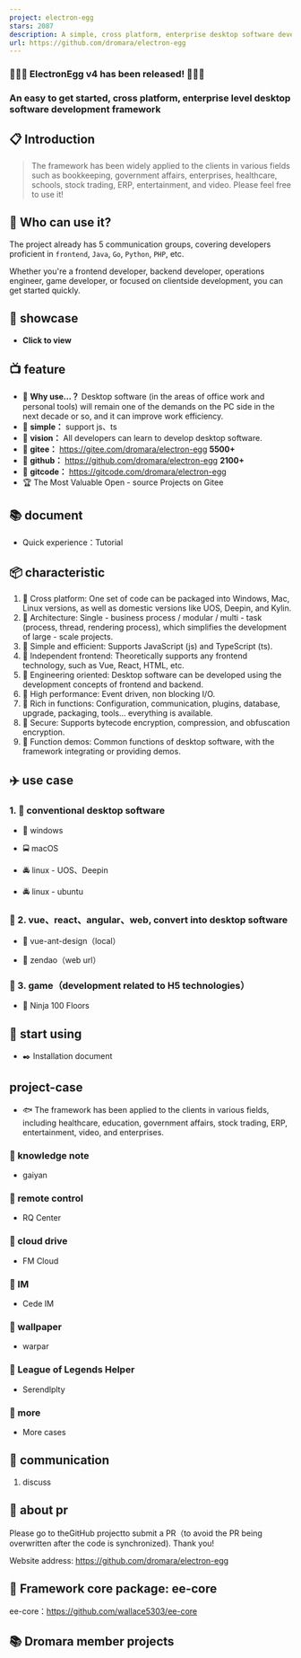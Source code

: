 ```yaml
---
project: electron-egg
stars: 2087
description: A simple, cross platform, enterprise desktop software development framework
url: https://github.com/dromara/electron-egg
---
```


### 🎉🎉🎉 ElectronEgg v4 has been released! 🎉🎉🎉

  

### **An easy to get started, cross platform, enterprise level desktop software development framework**

  

📋 Introduction
---------------

> The framework has been widely applied to the clients in various fields such as bookkeeping, government affairs, enterprises, healthcare, schools, stock trading, ERP, entertainment, and video. Please feel free to use it!

👦 Who can use it?
------------------

The project already has 5 communication groups, covering developers proficient in `frontend`, `Java`, `Go`, `Python`, `PHP`, etc.

Whether you're a frontend developer, backend developer, operations engineer, game developer, or focused on clientside development, you can get started quickly.

🐶 showcase
-----------

-   **Click to view**

📺 feature
----------

-   🍩 **Why use...？** Desktop software (in the areas of office work and personal tools) will remain one of the demands on the PC side in the next decade or so, and it can improve work efficiency.
-   🍉 **simple：** support js、ts
-   🍑 **vision：** All developers can learn to develop desktop software.
-   🍰 **gitee：** https://gitee.com/dromara/electron-egg **5500+**
-   🍨 **github：** https://github.com/dromara/electron-egg **2100+**
-   🍰 **gitcode：** https://gitcode.com/dromara/electron-egg
-   🏆 The Most Valuable Open - source Projects on Gitee

📚 document
-----------

-   Quick experience：Tutorial

📦 characteristic
-----------------

1.  🍄 Cross platform: One set of code can be packaged into Windows, Mac, Linux versions, as well as domestic versions like UOS, Deepin, and Kylin.
2.  🌹 Architecture: Single - business process / modular / multi - task (process, thread, rendering process), which simplifies the development of large - scale projects.
3.  🌱 Simple and efficient: Supports JavaScript (js) and TypeScript (ts).
4.  🌴 Independent frontend: Theoretically supports any frontend technology, such as Vue, React, HTML, etc.
5.  🍁 Engineering oriented: Desktop software can be developed using the development concepts of frontend and backend.
6.  🌷 High performance: Event driven, non blocking I/O.
7.  🌰 Rich in functions: Configuration, communication, plugins, database, upgrade, packaging, tools... everything is available.
8.  💐 Secure: Supports bytecode encryption, compression, and obfuscation encryption.
9.  🌻 Function demos: Common functions of desktop software, with the framework integrating or providing demos.

✈️ use case
-----------

### 1\. 🚀 conventional desktop software

-   🚖 windows
    
-   🚍 macOS  
    
-   🚔 linux - UOS、Deepin
    
-   🚔 linux - ubuntu
    

### 🚐 2. vue、react、angular、web, convert into desktop software

-   🚙 vue-ant-design（local）
    
-   🚙 zendao（web url）
    

### 🚂 3. game（development related to H5 technologies）

-   🚊 Ninja 100 Floors
    

📒 start using
--------------

-   ✒️ Installation document

project-case
------------

-   🐟 The framework has been applied to the clients in various fields, including healthcare, education, government affairs, stock trading, ERP, entertainment, video, and enterprises.

### 🐸 knowledge note

-   gaiyan

### 🐸 remote control

-   RQ Center

### 🐸 cloud drive

-   FM Cloud

### 🐸 IM

-   Cede IM

### 🐸 wallpaper

-   warpar

### 🐸 League of Legends Helper

-   Serendlplty

### 🐸 more

-   More cases

💬 communication
----------------

1.  discuss

📌 about pr
-----------

Please go to theGitHub projectto submit a PR（to avoid the PR being overwritten after the code is synchronized). Thank you!

Website address: https://github.com/dromara/electron-egg

📔 Framework core package: ee-core
----------------------------------

ee-core：https://github.com/wallace5303/ee-core

📚 Dromara member projects
--------------------------
